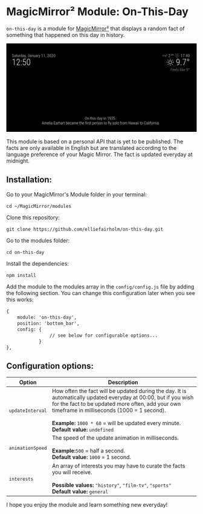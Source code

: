 # MagicMirror² Module: On-This-Day

`on-this-day` is a module for [MagicMirror²](https://magicmirror.builders/) that displays a random fact of something that happened on this day in history.

![on-this-day-example-english](images/on-this-day-example-english.png)

This module is based on a personal API that is yet to be published.
The facts are only available in English but are translated according to the language preference of your Magic Mirror.
The fact is updated everyday at midnight.


## Installation:

Go to your MagicMirror's Module folder in your terminal:
````
cd ~/MagicMirror/modules
````

Clone this repository:
````
git clone https://github.com/elliefairholm/on-this-day.git
````

Go to the modules folder:
````
cd on-this-day
````

Install the dependencies:
````
npm install
````

Add the module to the modules array in the `config/config.js` file by adding the following section. You can change this configuration later when you see this works:
```
{
    module: 'on-this-day',
    position: 'bottom_bar',
    config: {
                // see below for configurable options...
            }
},
```

## Configuration options:

| Option                       | Description
| ---------------------------- | -----------
| `updateInterval`                   | How often the fact will be updated during the day. It is automatically updated everyday at 00:00, but if you wish for the fact to be updated more often, add your own timeframe in milliseconds (1000 = 1 second). <br><br> **Example:** `1000 * 60` = will be updated every minute. <br> **Default value:** `undefined`
| `animationSpeed`                 | The speed of the update animation in milliseconds. <br><br> **Example:**`500` = half a second. <br> **Default value:** `1000` = 1 second.
| `interests`                      | An array of interests you may have to curate the facts you will receive. <br><br> **Possible values:** `"history"`, `"film-tv"`, `"sports"` <br> **Default value:** `general`

I hope you enjoy the module and learn something new everyday!